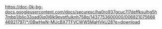 https://doc-0k-bg-docs.googleusercontent.com/docs/securesc/ha0ro937gcuc7l7deffksulhg5h7mbp1/blio33oad0jq0j6lk9evptfuiknh758p/1437753600000/00682107566646921797/*/0BwHwN-MUcBX7TFVCWW5MaHVkU28?e=download
